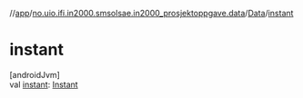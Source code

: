 //[app](../../../index.md)/[no.uio.ifi.in2000.smsolsae.in2000_prosjektoppgave.data](../index.md)/[Data](index.md)/[instant](instant.md)

# instant

[androidJvm]\
val [instant](instant.md): [Instant](../-instant/index.md)
